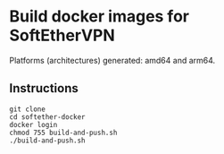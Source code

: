 # Build docker images for SoftEtherVPN

Platforms (architectures) generated: amd64 and arm64.

## Instructions

```
git clone 
cd softether-docker
docker login
chmod 755 build-and-push.sh
./build-and-push.sh
```